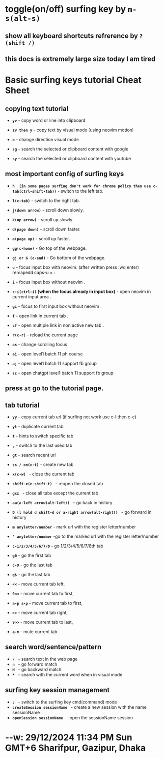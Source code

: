 # toggle(on/off) surfing key by **`m-s(alt-s)`**

## show all keyboard shortcuts refrerence by **`? (shift /)`**

## this docs is extremely large size today I am tired

# Basic surfing keys tutorial Cheat Sheet

## copying text tutorial

- **`yv`** - copy word or line into clipboard
- **`zv then y`** - copy text by visual mode (using neovim motion)

- **`o`** - change direction visual mode
- **`sg`** - search the selected or clipboard content with google
- **`sy`** - search the selected or clipboard content with youtube

## most important config of surfing keys

- **`h  (in some pages surfing don't work for chrome policy then use c-tab(ctrl-shift-tab))`** - switch to the left tab.
- **`l(c-tab)`** - switch to the right tab.

- **`j(down arrow)`** - scroll down slowly.
- **`k(up arrow)`** - scroll up slowly.
- **`d(page down)`** - scroll down faster.
- **`e(page up)`** - scroll up faster.
- **`gg(c-home)`** - Go top of the webpage.
- **`gj or G (c-end)`** - Go bottom of the webpage.
- **`u`** - focus input box with neovim. (after written press :wq enter) remapedd caps-u = :
- **`i`** - focus input box without neovim .
- **`c-i(ctrl-i)` (when the focus already in input box)** - open neovim in current input area .
- **`gi`** - focus to first input box without neovim .
- **`f`** - open link in current tab .
- **`cf`** - open multiple link in non active new tab .
- **`r(c-r)`** - reload the current page
- **`as`** - change scrolling focus
- **`ai`** - open level1 batch 11 ph course
- **`aj`** - open level1 batch 11 support fb group
- **`sc`** - open chatgpt level1 batch 11 support fb group

## press **`at`** go to the tutorial page.

## tab tutorial

- **`yy`** - copy current tab url (if surfing not work use c-l then c-c)
- **`yt`** - duplicate current tab
- **`t`** - hints to switch specific tab
- **`,`** - switch to the last used tab
- **`gt`** - search recent url
- **`ss / on(c-t)`** - create new tab
- **`x(c-w) `** - close the current tab
- **`shift-x(c-shift-t) `** - reopen the closed tab
- **`gxx `** - close all tabs except the current tab
- **`aa(a-left arrow(alt-left)) `** - go back in history
- **`D (l hold d shift-d or a-right arrow(alt-right)) `** - go forward in history

- **`m anyletter/number`** - mark url with the register letter/number
- **`' anyletter/number`** -go to the marked url with the register letter/number

- **`c-1/2/3/4/5/6/7/8`** - go 1/2/3/4/5/6/7/8th tab
- **`g0`** - go the first tab
- **`c-9`** - go the last tab
- **`g$`** - go the last tab
- **`<<`** - move current tab left,
- **`9<<`** - move current tab to first,
- **`a-p a-p`** - move current tab to first,
- **`>>`** - move current tab right,

- **`9>>`** - move current tab to last,
- **`a-m`** - mute current tab

## search word/sentence/pattern

- **`/ `** - search text in the web page
- **`n `** - go forward match
- **`N `** - go backward match
- **`* `** - search with the current word when in visual mode

## surfing key session management

- **`: `** - switch to the surfing key cmd(command) mode
- **`createSession sessionName `** - create a new session with the name sessionName
- **`openSession sessionName `** - open the sessionName session

# --w: 29/12/2024 11:34 PM Sun GMT+6 Sharifpur, Gazipur, Dhaka
